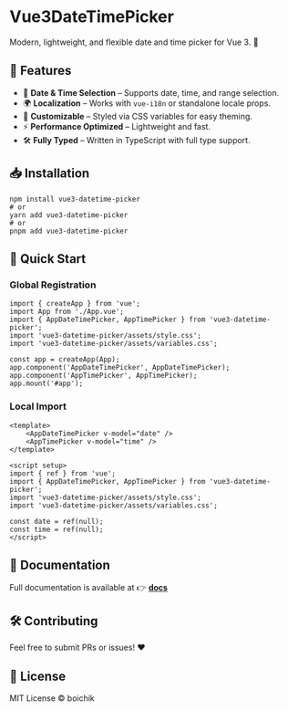 # Vue3DateTimePicker

Modern, lightweight, and flexible date and time picker for Vue 3. 🚀

## 📌 Features

- 📆 **Date & Time Selection** – Supports date, time, and range selection.
- 🌍 **Localization** – Works with `vue-i18n` or standalone locale props.
- 🎨 **Customizable** – Styled via CSS variables for easy theming.
- ⚡ **Performance Optimized** – Lightweight and fast.
- 🛠️ **Fully Typed** – Written in TypeScript with full type support.

## 📥 Installation

    npm install vue3-datetime-picker
    # or
    yarn add vue3-datetime-picker
    # or
    pnpm add vue3-datetime-picker

## 🚀 Quick Start

### **Global Registration**

    import { createApp } from 'vue';
    import App from './App.vue';
    import { AppDateTimePicker, AppTimePicker } from 'vue3-datetime-picker';
    import 'vue3-datetime-picker/assets/style.css';
    import 'vue3-datetime-picker/assets/variables.css';

    const app = createApp(App);
    app.component('AppDateTimePicker', AppDateTimePicker);
    app.component('AppTimePicker', AppTimePicker);
    app.mount('#app');

### **Local Import**

    <template>
        <AppDateTimePicker v-model="date" />
        <AppTimePicker v-model="time" />
    </template>

    <script setup>
    import { ref } from 'vue';
    import { AppDateTimePicker, AppTimePicker } from 'vue3-datetime-picker';
    import 'vue3-datetime-picker/assets/style.css';
    import 'vue3-datetime-picker/assets/variables.css';

    const date = ref(null);
    const time = ref(null);
    </script>

## 📖 Documentation

Full documentation is available at 👉 **[docs](https://boichik.github.io/vue3-date-time-picker)**

## 🛠️ Contributing

Feel free to submit PRs or issues! ❤️

## 📜 License

MIT License © boichik
